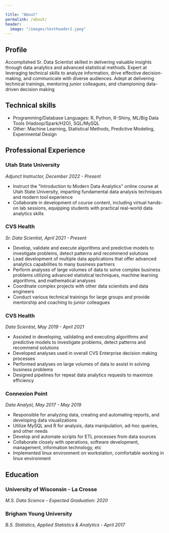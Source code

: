 ```yaml
---

title: "About"
permalink: /about/
header:
  image: "/images/testheader2.jpeg"
---
```


## Profile
Accomplished Sr. Data Scientist skilled in delivering valuable insights through data analytics and advanced statistical methods. Expert at leveraging technical skills to analyze information, drive effective decision-making, and communicate with diverse audiences. Adept at delivering technical trainings, mentoring junior colleagues, and championing data-driven decision making

## Technical skills
- Programming/Database Languages: R, Python, R-Shiny, ML/Big Data Tools (Hadoop/Spark/H2O), SQL/MySQL
- Other: Machine Learning, Statistical Methods, Predictive Modeling, Experimental Design


## Professional Experience
### Utah State University
*Adjunct Instructor, December 2022 - Present*
- Instruct the "Introduction to Modern Data Analytics" online course at Utah State University, imparting fundamental data analysis techniques and modern tool experience
- Collaborate in development of course content, including virtual hands-on lab sessions, equipping students with practical real-world data analytics skills

### CVS Health
*Sr. Data Scientist, April 2021 - Present*
- Develop, validate and execute algorithms and predictive models to investigate problems, detect patterns and recommend solutions
- Lead development of multiple data applications that offer advanced analytics capabilities to many business partners
- Perform analyses of large volumes of data to solve complex business problems utilizing advanced statistical techniques, machine learning algorithms, and mathematical analyses
- Coordinate complex projects with other data scientists and data engineers
- Conduct various technical trainings for large groups and provide mentorship and coaching to junior colleagues

### CVS Health
*Data Scientist, May 2019 - April 2021*
- Assisted in developing, validating and executing algorithms and predictive models to investigate problems, detect patterns and recommend solutions
- Developed analyses used in overall CVS Enterprise decision making processes
- Performed analyses on large volumes of data to assist in solving business problems
- Designed pipelines for repeat data analytics requests to maximize efficiency

### Connexion Point
*Data Analyst, May 2017 - May 2019*
- Responsible for analyzing data, creating and automating reports, and developing data visualizations
- Utilize MySQL and R for analysis, data manipulation, ad-hoc queries, and other needs
- Develop and automate scripts for ETL processes from data sources
- Collaborate closely with operations, software development, management, information technology, etc
- Implemented linux environment on workstation, comfortable working in linux environment

## Education
### University of Wisconsin - La Crosse
*M.S. Data Science - Expected Graduation: 2020*

### Brigham Young University
*B.S. Statistics, Applied Statistics & Analytics - April 2017*
